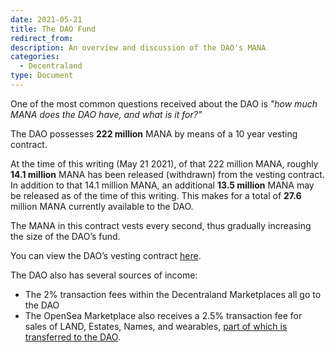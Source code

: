 ```yaml
---
date: 2021-05-21
title: The DAO Fund
redirect_from:
description: An overview and discussion of the DAO's MANA
categories:
  - Decentraland
type: Document
---
```


One of the most common questions received about the DAO is _"how much MANA does the DAO have, and what is it for?"_

The DAO possesses **222 million** MANA by means of a 10 year vesting contract.

At the time of this writing (May 21 2021), of that 222 million MANA, roughly **14.1 million** MANA has been released (withdrawn) from the vesting contract. In addition to that 14.1 million MANA, an additional **13.5 million** MANA may be released as of the time of this writing. This makes for a total of **27.6** million MANA currently available to the DAO.

The MANA in this contract vests every second, thus gradually increasing the size of the DAO’s fund.

You can view the DAO’s vesting contract [here](https://vesting.decentraland.org/#/0x7a3abf8897f31b56f09c6f69d074a393a905c1ac).

The DAO also has several sources of income:

* The 2% transaction fees within the Decentraland Marketplaces all go to the DAO
* The OpenSea Marketplace also receives a 2.5% transaction fee for sales of LAND, Estates, Names, and wearables, [part of which is transferred to the DAO](https://etherscan.io/token/0x0f5d2fb29fb7d3cfee444a200298f468908cc942?a=0x9b814233894cd227f561b78cc65891aa55c62ad2).
